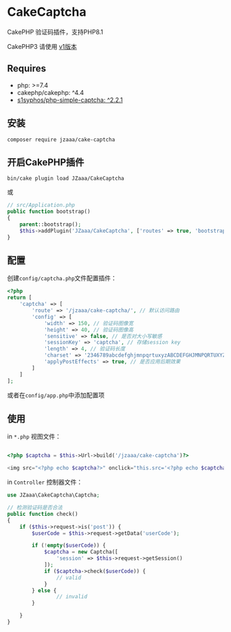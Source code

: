 CakeCaptcha
============
CakePHP 验证码插件，支持PHP8.1

CakePHP3 请使用 [v1版本](https://github.com/JZaaa/CakeCaptcha/tree/v1)

## Requires
- php: >=7.4
- cakephp/cakephp: ^4.4
- [s1syphos/php-simple-captcha: ^2.2.1](https://codeberg.org/S1SYPHOS/php-simple-captcha)

## 安装

```
composer require jzaaa/cake-captcha
```

## 开启CakePHP插件
```
bin/cake plugin load JZaaa/CakeCaptcha
```
或
```php
// src/Application.php
public function bootstrap()
{
    parent::bootstrap();
    $this->addPlugin('JZaaa/CakeCaptcha', ['routes' => true, 'bootstrap' => true]);
}
```
## 配置
创建`config/captcha.php`文件配置插件：
```php
<?php
return [
    'captcha' => [
        'route' => '/jzaaa/cake-captcha/', // 默认访问路由
        'config' => [
            'width' => 150, // 验证码图像宽
            'height' => 40, // 验证码图像高
            'sensitive' => false, // 是否对大小写敏感
            'sessionKey' => 'captcha', // 存储session key
            'length' => 4, // 验证码长度
            'charset' => '2346789abcdefghjmnpqrtuxyzABCDEFGHJMNPQRTUXYZ', // 验证码字符集
            'applyPostEffects' => true, // 是否应用后期效果
        ]
    ]
];
```
或者在`config/app.php`中添加配置项

## 使用
in `*.php` 视图文件：
```php

<?php $captcha = $this->Url->build('/jzaaa/cake-captcha')?>

<img src="<?php echo $captcha?>" onclick="this.src='<?php echo $captcha . '?'?>' + Math.random()" style="cursor: pointer;">

```
in `Controller` 控制器文件：
```php
use JZaaa\CakeCaptcha\Captcha;

// 检测验证码是否合法
public function check()
{
    if ($this->request->is('post')) {
        $userCode = $this->request->getData('userCode');

        if (!empty($userCode)) {
            $captcha = new Captcha([
                'session' => $this->request->getSession()
            ]);
            if ($captcha->check($userCode)) {
                // valid
            }
        } else {
                // invalid
        }

    }
}

```
